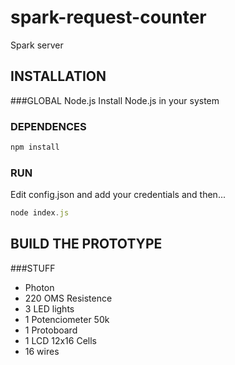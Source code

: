 # spark-request-counter
Spark server 

## INSTALLATION

###GLOBAL Node.js
Install Node.js in your system

### DEPENDENCES
```javascript
npm install
```
### RUN
Edit config.json and add your credentials and then...

```javascript
node index.js
```

## BUILD THE PROTOTYPE

###STUFF
- Photon
- 220 OMS Resistence
- 3 LED lights
- 1 Potenciometer 50k
- 1 Protoboard
- 1 LCD 12x16 Cells
- 16 wires


